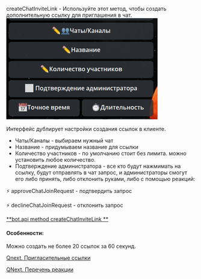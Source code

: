 
createChatInviteLink - Используйте этот метод, чтобы создать дополнительную ссылку для приглашения в чат.
![](./1.png)

Интерфейс  дублирует настройки создания ссылок в клиенте.
* Чаты/Каналы - выбираем нужный чат
* Название - придумываем название для ссылки
* Количество участников - по умолчанию стоит без лимита. можно установить любое количество.
* Подтверждение администратора - все кто будут нажмимать на ссылку, будут отправлять в чат запрос, и администраторы смогут его либо принять, либо отклонить руками, либо с помощью реакций:


⚡️ approveChatJoinRequest - подтвердить запрос

⚡️ declineChatJoinRequest - отклонить запрос





[**bot.api method createChatInviteLink **](https://core.telegram.org/bots/api#createchatinvitelink)
#### Особенности:

Можно создать не более 20 ссылок за 60 секунд.



[Qnext. Пригласительные ссылки](/docs-test/ph/QNext-admin-inviteLink-about-09-25)

[QNext. Перечень реакции](/docs-test/ph/QNext-admin-reaction-about-05-01)